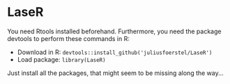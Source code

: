 # LaseR

You need Rtools installed beforehand.
Furthermore, you need the package devtools to perform these commands in R:
- Download in R: `devtools::install_github('juliusfoerstel/LaseR')`
- Load package: `library(LaseR)`

Just install all the packages, that might seem to be missing along the way...
